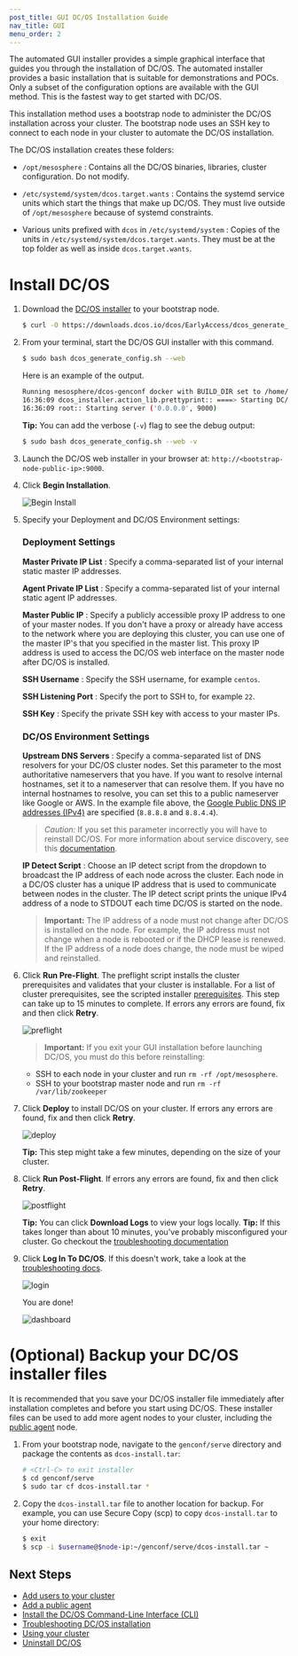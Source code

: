 ```yaml
---
post_title: GUI DC/OS Installation Guide
nav_title: GUI
menu_order: 2
---
```


The automated GUI installer provides a simple graphical interface that guides you through the installation of DC/OS. The automated installer provides a basic installation that is suitable for demonstrations and POCs. Only a subset of the configuration options are available with the GUI method. This is the fastest way to get started with DC/OS.

This installation method uses a bootstrap node to administer the DC/OS installation across your cluster. The bootstrap node uses an SSH key to connect to each node in your cluster to automate the DC/OS installation.

The DC/OS installation creates these folders:

*   `/opt/mesosphere`
    :   Contains all the DC/OS binaries, libraries, cluster configuration. Do not modify.

*   `/etc/systemd/system/dcos.target.wants`
    :   Contains the systemd service units which start the things that make up DC/OS. They must live outside of `/opt/mesosphere` because of systemd constraints.

*   Various units prefixed with `dcos` in `/etc/systemd/system`
    :   Copies of the units in `/etc/systemd/system/dcos.target.wants`. They must be at the top folder as well as inside `dcos.target.wants`.


# Install DC/OS

1.  Download the [DC/OS installer][1] to your bootstrap node.

    ```bash
    $ curl -O https://downloads.dcos.io/dcos/EarlyAccess/dcos_generate_config.sh
    ```

1.  From your terminal, start the DC/OS GUI installer with this command.

    ```bash
    $ sudo bash dcos_generate_config.sh --web
    ```

    Here is an example of the output.

    ```bash
    Running mesosphere/dcos-genconf docker with BUILD_DIR set to /home/centos/genconf
    16:36:09 dcos_installer.action_lib.prettyprint:: ====> Starting DC/OS installer in web mode
    16:36:09 root:: Starting server ('0.0.0.0', 9000)
    ```

    **Tip:** You can add the verbose (`-v`) flag to see the debug output:

    ```bash
    $ sudo bash dcos_generate_config.sh --web -v
    ```

2.  Launch the DC/OS web installer in your browser at: `http://<bootstrap-node-public-ip>:9000`.

3.  Click **Begin Installation**.

    ![Begin Install](../img/dcos-gui-install.png)

4.  Specify your Deployment and DC/OS Environment settings:

    ### Deployment Settings

    **Master Private IP List**
    :   Specify a comma-separated list of your internal static master IP addresses.

    **Agent Private IP List**
    :   Specify a comma-separated list of your internal static agent IP addresses.

    **Master Public IP**
    :   Specify a publicly accessible proxy IP address to one of your master nodes. If you don't have a proxy or already have access to the network where you are deploying this cluster, you can use one of the master IP's that you specified in the master list. This proxy IP address is used to access the DC/OS web interface on the master node after DC/OS is installed.

    **SSH Username**
    :   Specify the SSH username, for example `centos`.

    **SSH Listening Port**
    :   Specify the port to SSH to, for example `22`.

    **SSH Key**
    :   Specify the private SSH key with access to your master IPs.

    ### DC/OS Environment Settings

    **Upstream DNS Servers**
    :   Specify a comma-separated list of DNS resolvers for your DC/OS cluster nodes. Set this parameter to the most authoritative nameservers that you have. If you want to resolve internal hostnames, set it to a nameserver that can resolve them. If you have no internal hostnames to resolve, you can set this to a public nameserver like Google or AWS. In the example file above, the <a href="https://developers.google.com/speed/public-dns/docs/using" target="_blank">Google Public DNS IP addresses (IPv4)</a> are specified (`8.8.8.8` and `8.8.4.4`).

    > *Caution:* If you set this parameter incorrectly you will have to reinstall DC/OS. For more information about service discovery, see this [documentation][2].

    **IP Detect Script**
    :   Choose an IP detect script from the dropdown to broadcast the IP address of each node across the cluster. Each node in a DC/OS cluster has a unique IP address that is used to communicate between nodes in the cluster. The IP detect script prints the unique IPv4 address of a node to STDOUT each time DC/OS is started on the node.

    > **Important:** The IP address of a node must not change after DC/OS is installed on the node. For example, the IP address must not change when a node is rebooted or if the DHCP lease is renewed. If the IP address of a node does change, the node must be wiped and reinstalled.

5.  Click **Run Pre-Flight**. The preflight script installs the cluster prerequisites and validates that your cluster is installable. For a list of cluster prerequisites, see the scripted installer [prerequisites][3]. This step can take up to 15 minutes to complete. If errors any errors are found, fix and then click **Retry**.

    ![preflight](../img/dcos-gui-preflight.png)

    > **Important:** If you exit your GUI installation before launching DC/OS, you must do this before reinstalling:

    *   SSH to each node in your cluster and run `rm -rf /opt/mesosphere`.
    *   SSH to your bootstrap master node and run `rm -rf /var/lib/zookeeper`

6.  Click **Deploy** to install DC/OS on your cluster. If errors any errors are found, fix and then click **Retry**.

    ![deploy](../img/dcos-gui-deploy.png)

    **Tip:** This step might take a few minutes, depending on the size of your cluster.

7.  Click **Run Post-Flight**. If errors any errors are found, fix and then click **Retry**.

    ![postflight](../img/dcos-gui-postflight.png)

    **Tip:** You can click **Download Logs** to view your logs locally.
    **Tip:** If this takes longer than about 10 minutes, you've probably misconfigured your cluster. Go checkout the [troubleshooting documentation][9]

8.  Click **Log In To DC/OS**. If this doesn't work, take a look at the [troubleshooting docs][9].

    ![login](../img/dcos-gui-login.png)

    You are done!

    ![dashboard](../img/ui-dashboard.gif)

# <a name="backup"></a>(Optional) Backup your DC/OS installer files
It is recommended that you save your DC/OS installer file immediately after installation completes and before you start using DC/OS. These installer files can be used to add more agent nodes to your cluster, including the [public agent][4] node.

1.  From your bootstrap node, navigate to the `genconf/serve` directory and package the contents as `dcos-install.tar`:

    ```bash
    # <Ctrl-C> to exit installer
    $ cd genconf/serve
    $ sudo tar cf dcos-install.tar *
    ```

1.  Copy the `dcos-install.tar` file to another location for backup. For example, you can use Secure Copy (scp) to copy `dcos-install.tar` to your home directory:

    ```bash
    $ exit
    $ scp -i $username@$node-ip:~/genconf/serve/dcos-install.tar ~
    ```

## Next Steps

- [Add users to your cluster][10]
- [Add a public agent][4]
- [Install the DC/OS Command-Line Interface (CLI)][5]
- [Troubleshooting DC/OS installation][9]
- [Using your cluster][6]
- [Uninstall DC/OS][7]

[1]: https://downloads.dcos.io/dcos/EarlyAccess/dcos_generate_config.sh
[2]: /docs/1.7/overview/service-discovery/
[3]: /docs/1.7/administration/installing/custom/system-requirements/
[4]: /docs/1.7/administration/installing/custom/create-public-agent/
[5]: /docs/1.7/usage/cli/install/
[6]: /docs/1.7/usage/
[7]: /docs/1.7/administration/installing/custom/uninstall/
[9]: /docs/1.7/administration/installing/custom/troubleshooting/
[10]: /docs/1.7/administration/user-management/
